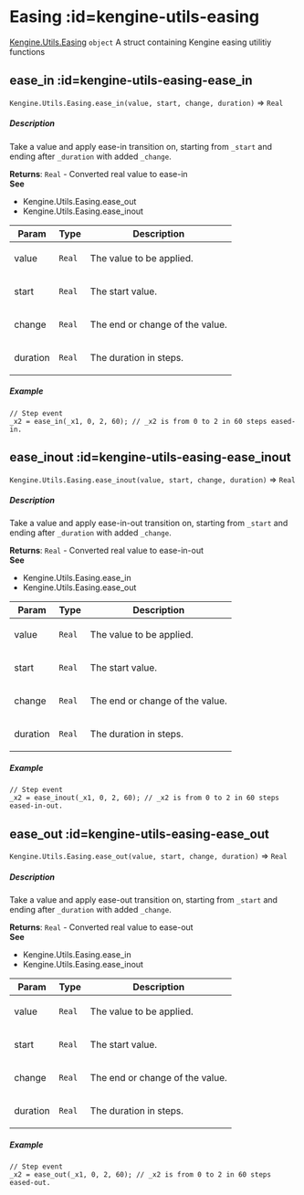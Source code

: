 <!-- a name="Kengine.Utils.Easing"></a -->

# Easing  :id=kengine-utils-easing

[Kengine.Utils.Easing](Kengine.Utils.Easing) <code>object</code>
A struct containing Kengine easing utilitiy functions


<!-- a name="Kengine.Utils.Easing.ease_in"></a -->

## ease_in  :id=kengine-utils-easing-ease_in

`Kengine.Utils.Easing.ease_in(value, start, change, duration)` ⇒ <code>Real</code>
<!-- tabs:start -->


##### **Description**

Take a value and apply ease-in transition on, starting from <code>_start</code> and ending after <code>_duration</code> with added <code>_change</code>.


**Returns**: <code>Real</code> - Converted real value to ease-in  
**See**

- Kengine.Utils.Easing.ease_out
- Kengine.Utils.Easing.ease_inout


| Param | Type | Description |
| --- | --- | --- |
| value | <code>Real</code> | <p>The value to be applied.</p> |
| start | <code>Real</code> | <p>The start value.</p> |
| change | <code>Real</code> | <p>The end or change of the value.</p> |
| duration | <code>Real</code> | <p>The duration in steps.</p> |


##### **Example**

```gml
// Step event
_x2 = ease_in(_x1, 0, 2, 60); // _x2 is from 0 to 2 in 60 steps eased-in.
```
<!-- tabs:end -->

<!-- a name="Kengine.Utils.Easing.ease_inout"></a -->

## ease_inout  :id=kengine-utils-easing-ease_inout

`Kengine.Utils.Easing.ease_inout(value, start, change, duration)` ⇒ <code>Real</code>
<!-- tabs:start -->


##### **Description**

Take a value and apply ease-in-out transition on, starting from <code>_start</code> and ending after <code>_duration</code> with added <code>_change</code>.


**Returns**: <code>Real</code> - Converted real value to ease-in-out  
**See**

- Kengine.Utils.Easing.ease_in
- Kengine.Utils.Easing.ease_out


| Param | Type | Description |
| --- | --- | --- |
| value | <code>Real</code> | <p>The value to be applied.</p> |
| start | <code>Real</code> | <p>The start value.</p> |
| change | <code>Real</code> | <p>The end or change of the value.</p> |
| duration | <code>Real</code> | <p>The duration in steps.</p> |


##### **Example**

```gml
// Step event
_x2 = ease_inout(_x1, 0, 2, 60); // _x2 is from 0 to 2 in 60 steps eased-in-out.
```
<!-- tabs:end -->

<!-- a name="Kengine.Utils.Easing.ease_out"></a -->

## ease_out  :id=kengine-utils-easing-ease_out

`Kengine.Utils.Easing.ease_out(value, start, change, duration)` ⇒ <code>Real</code>
<!-- tabs:start -->


##### **Description**

Take a value and apply ease-out transition on, starting from <code>_start</code> and ending after <code>_duration</code> with added <code>_change</code>.


**Returns**: <code>Real</code> - Converted real value to ease-out  
**See**

- Kengine.Utils.Easing.ease_in
- Kengine.Utils.Easing.ease_inout


| Param | Type | Description |
| --- | --- | --- |
| value | <code>Real</code> | <p>The value to be applied.</p> |
| start | <code>Real</code> | <p>The start value.</p> |
| change | <code>Real</code> | <p>The end or change of the value.</p> |
| duration | <code>Real</code> | <p>The duration in steps.</p> |


##### **Example**

```gml
// Step event
_x2 = ease_out(_x1, 0, 2, 60); // _x2 is from 0 to 2 in 60 steps eased-out.
```
<!-- tabs:end -->

